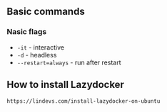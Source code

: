 ## Basic commands

### Nasic flags
* `-it` - interactive
* `-d` - headless
* `--restart=always` - run after restart



## How to install Lazydocker
```
https://lindevs.com/install-lazydocker-on-ubuntu
```
